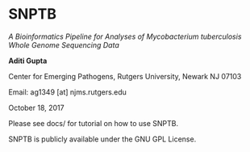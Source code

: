 # SNPTB
_A Bioinformatics Pipeline for Analyses of Mycobacterium tuberculosis Whole Genome Sequencing Data_


**Aditi Gupta**

Center for Emerging Pathogens, Rutgers University, Newark NJ 07103

Email: ag1349 [at] njms.rutgers.edu

October 18, 2017

Please see docs/ for tutorial on how to use SNPTB.

SNPTB is publicly available under the GNU GPL License. 
